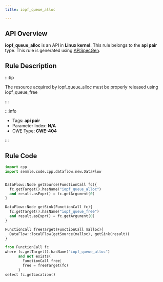 ```yaml
---
title: iopf_queue_alloc

---
```



## API Overview
**iopf_queue_alloc** is an API in **Linux kernel**. This rule belongs to the **api pair** type. This rule is generated using [APISpecGen](../../tools/APISpecGen).
## Rule Description

:::tip

The resource acquired by iopf_queue_alloc must be properly released using iopf_queue_free

:::

:::info

- Tags: **api pair**
- Parameter Index: **N/A**
- CWE Type: **CWE-404**

:::

## Rule Code
```python
import cpp
import semmle.code.cpp.dataflow.new.DataFlow


DataFlow::Node getSource(FunctionCall fc){
  fc.getTarget().hasName("iopf_queue_alloc")
  and result.asExpr() = fc.getArgument(0)
}

DataFlow::Node getSink(FunctionCall fc){
  fc.getTarget().hasName("iopf_queue_free")
  and result.asExpr() = fc.getArgument(0)
}

FunctionCall freeTarget(FunctionCall malloc){
  DataFlow::localFlow(getSource(malloc), getSink(result))
}

from FunctionCall fc
where fc.getTarget().hasName("iopf_queue_alloc")
      and not exists(
        FunctionCall free| 
        free = freeTarget(fc)
      )
select fc.getLocation()

    
```